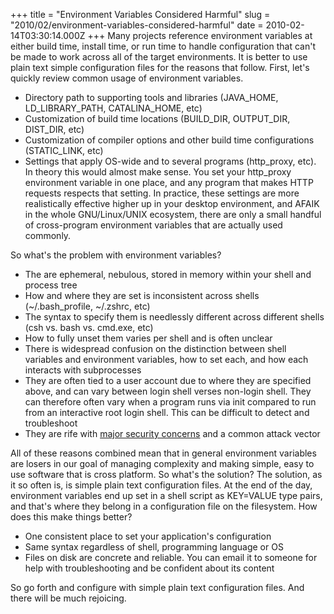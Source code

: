 +++
title = "Environment Variables Considered Harmful"
slug = "2010/02/environment-variables-considered-harmful"
date = 2010-02-14T03:30:14.000Z
+++
Many projects reference environment variables at either build time, install time, or run time to handle configuration that can't be made to work across all of the target environments.  It is better to use plain text simple configuration files for the reasons that follow.  First, let's quickly review common usage of environment variables.

* Directory path to supporting tools and libraries (JAVA_HOME, LD_LIBRARY_PATH, CATALINA_HOME, etc)
* Customization of build time locations (BUILD_DIR, OUTPUT_DIR, DIST_DIR, etc)
* Customization of compiler options and other build time configurations (STATIC_LINK, etc)
* Settings that apply OS-wide and to several programs (http_proxy, etc). In theory this would almost make sense.  You set your http_proxy environment variable in one place, and any program that makes HTTP requests respects that setting.  In practice, these settings are more realistically effective higher up in your desktop environment, and AFAIK in the whole GNU/Linux/UNIX ecosystem, there are only a small handful of cross-program environment variables that are actually used commonly.

So what's the problem with environment variables?

* The are ephemeral, nebulous, stored in memory within your shell and process tree
* How and where they are set is inconsistent across shells (~/.bash_profile, ~/.zshrc, etc)
* The syntax to specify them is needlessly different across different shells (csh vs. bash vs. cmd.exe, etc)
* How to fully unset them varies per shell and is often unclear
* There is widespread confusion on the distinction between shell variables and environment variables, how to set each, and how each interacts with subprocesses
* They are often tied to a user account due to where they are specified above, and can vary between login shell verses non-login shell. They can therefore often vary when a program runs via init compared to run from an interactive root login shell.  This can be difficult to detect and troubleshoot
* They are rife with [major security concerns](https://www.securecoding.cert.org/confluence/pages/worddav/preview.action?pageId=3524&fileName=Environment+Variables+v3.pdf) and a common attack vector

All of these reasons combined mean that in general environment variables are losers in our goal of managing complexity and making simple, easy to use software that is cross platform.  So what's the solution?  The solution, as it so often is, is simple plain text configuration files.  At the end of the day, environment variables end up set in a shell script as KEY=VALUE type pairs, and that's where they belong in a configuration file on the filesystem. How does this make things better?

* One consistent place to set your application's configuration
* Same syntax regardless of shell, programming language or OS
* Files on disk are concrete and reliable. You can email it to someone for help with troubleshooting and be confident about its content

So go forth and configure with simple plain text configuration files.  And there will be much rejoicing.
